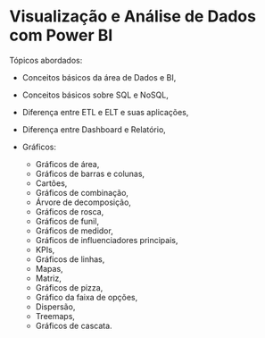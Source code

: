 # Visualização e Análise de Dados com Power BI

Tópicos abordados:
- Conceitos básicos da área de Dados e BI,

- Conceitos básicos sobre SQL e NoSQL,

- Diferença entre ETL e ELT e suas aplicações,

- Diferença entre Dashboard e Relatório,

- Gráficos:
	- Gráficos de área,
	- Gráficos de barras e colunas,
	- Cartões,
	- Gráficos de combinação,
	- Árvore de decomposição,
	- Gráficos de rosca,
	- Gráficos de funil,
	- Gráficos de medidor,
	- Gráficos de influenciadores principais,
	- KPIs,
	- Gráficos de linhas,
	- Mapas,
	- Matriz,
	- Gráficos de pizza,
	- Gráfico da faixa de opções,
	- Dispersão,
	- Treemaps,
	- Gráficos de cascata.
